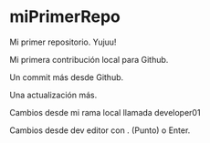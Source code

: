 # miPrimerRepo

Mi primer repositorio. Yujuu!

Mi primera contribución local para Github.

Un commit más desde Github.

Una actualización más.

Cambios desde mi rama local llamada developer01

Cambios desde dev editor con . (Punto) o Enter.